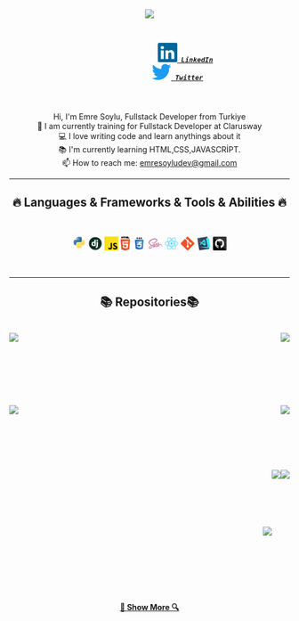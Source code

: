  <h1 align="center">
  <a href="https://git.io/typing-svg">
    <img src="https://readme-typing-svg.herokuapp.com/?lines=Hello,+There!+👋;I'm++Emre+Soylu....;Welcome+to+my+page!&center=true&size=30">
  </a>
      </h1>
      <h5 align="center">
              <code>
                  <a href="https://www.linkedin.com/in/emre-soylu/" title="LinkedIn Profile"><img width="35" src="/img/linkedin.svg"> LinkedIn</a>
              </code>
            <code><a href="https://twitter.com/emresoyludev" title="Twitter Profile"><img width="35" src="/img/Twitter-logo.svg.png"> Twitter</a></code>
     </h5>
     <br>
     <p align="center">
         Hi, I'm Emre Soylu, Fullstack Developer from Turkiye
         <br>
          🔬 I am currently training for Fullstack Developer at Clarusway
         <br>
         💻 I love writing code and learn anythings about it
         <br>
         📚 I'm currently learning HTML,CSS,JAVASCRİPT.
         <br>
         📫 How to reach me: <a href="emresoyludev@gmail.com">emresoyludev@gmail.com</a>
     </p>
     <hr>
     <h2 align="center">🔥 Languages & Frameworks & Tools & Abilities 🔥</h2>
<br>
<p align="center">
    <code><img title="Python" height="25" src="/img/python-original.svg" alt=""></code>
    <code><img title="Django" height="25" src="/img/django.png" alt=""></code>
    <code><img title="Javascript" height="25" src="/img/javascript.svg" alt=""></code>
     <code><img title="HTML5" height="25" src="/img/html5.svg" alt=""></code>
     <code><img title="CSS" height="25" src="/img/css.svg" alt=""></code>
     <code><img title="SASS" height="25" src="/img/sass.svg" alt=""></code>
     <code><img title="React" height="25" src="/img/react-original.svg" alt=""></code>
     <code><img title="Git" height="25" src="/img/git-original.svg" alt=""></code>
    <code><img title="Visual Studio Code" height="25" src="/img/vscode.png" alt=""></code>
    <code><img title="GitHub" height="25" src="/img/github.svg" alt=""></code>
</p>
<br>
<hr>

<h2 align="center"> 📚 Repositories📚</h2>
<br>
<div width="100%" align="center">
    <a align="left" href="https://github.com/soyluemre/Bootstrap-Example" title="Bootstrap-Example"> <img align="left" height="115" src="https://github-readme-stats.vercel.app/api/pin/?username=soyluemre&repo=Bootstrap-Example&theme=react&border_color=61dafb&border_radius=10"></a>
    <a align="right" href="https://github.com/soyluemre/Bootstrap-Example-3/tree/main" title="Bootstrap"><img align="right" height="115" src="https://github-readme-stats.vercel.app/api/pin/?username=soyluemre&repo=Bootstrap-Example-3&theme=react&border_color=61dafb&border_radius=10"></a>
</div>

<br><br><br><br><br><br>

<div width="100%" align="center">
    <a align="left"  href="https://github.com/soyluemre/my-third-bootstrap-page" title="my-third-bootstrap-page"><img align="left" height="115" src="https://github-readme-stats.vercel.app/api/pin/?username=soyluemre&repo=my-third-bootstrap-page&theme=react&border_color=61dafb&border_radius=10"></a>
    <a align="right" href="https://github.com/soyluemre/calculator-2" title="Calculator"><img align="right" height="115" src="https://github-readme-stats.vercel.app/api/pin/?username=soyluemre&repo=calculator-2&theme=react&border_color=61dafb&border_radius=10"></a>
</div>

<br><br><br><br><br><br>

<div width="100%" align="center">
  <a align="left" href="https://github.com/soyluemre/sass-pages/tree/main" title="Sass-Page"><img align="right" height="115" src="https://github-readme-stats.vercel.app/api/pin/?username=soyluemre&repo=sass-pages&theme=react&border_color=61dafb&border_radius=10"></a>
  <a align="right" href="https://github.com/soyluemre/kredi-hesaplama" title="Sass-Page"><img align="right" height="115" src="https://github-readme-stats.vercel.app/api/pin/?username=soyluemre&repo=kredi-hesaplama&theme=react&border_color=61dafb&border_radius=10"></a>
</div>
<br><br><br><br><br><br>

<div  width="100%" align="center">
  <a align="center" href="https://soyluemre.github.io/guess-number/" title="Sass-Page"><img align="right" height="115" src="https://github-readme-stats.vercel.app/api/pin/?username=soyluemre&repo=guess-number&theme=react&border_color=61dafb&border_radius=10"></a>

</div>

<br><br><br><br><br><br>
<h4 align="center">
    <a href="https://github.com/soyluemre?tab=repositories" title="Show Repositories">🔎 Show More 🔍</a>
</h4>
